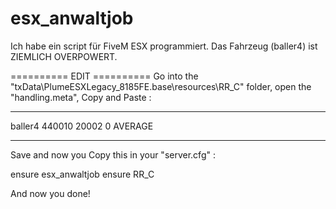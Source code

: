 # esx_anwaltjob

Ich habe ein script für FiveM ESX programmiert.
Das Fahrzeug (baller4) ist ZIEMLICH OVERPOWERT.

========== EDIT ==========
Go into the "txData\PlumeESXLegacy_8185FE.base\resources\RR_C" folder, open the "handling.meta",
Copy and Paste :

--------------------------------------------

<?xml version="1.0" encoding="UTF-8"?>

<CHandlingDataMgr>
  <HandlingData>
    <Item type="CHandlingData"> 
<handlingName>baller4</handlingName> 
<fMass value="1600.000000" /> 
<fInitialDragCoeff value="10.240000" /> 
<fPercentSubmerged value="85.000000" /> 
<vecCentreOfMassOffset x="0.000000" y="0.050000" z="0.000000" /> 
<vecInertiaMultiplier x="1.000000" y="1.600000" z="1.700000" /> 
<fDriveBiasFront value="0.500000" /> 
<fDriveBiasBack value="1.200000" /> 
<nInitialDriveGears value="6" /> 
<fInitialDriveForce value="0.6300000000" /> 
<fDriveInertia value="1.000000" /> 
<fClutchChangeRateScaleUpShift value="6.000000" /> 
<fClutchChangeRateScaleDownShift value="6.000000" /> 
<fInitialDriveMaxFlatVel value="250.100000" /> 
<fBrakeForce value="0.500000" /> 
<fBrakeBiasFront value="0.450000" /> 
<fHandBrakeForce value="1.500000" /> 
<fSteeringLock value="40.000000" /> 
<fTractionCurveMax value="2.700000" /> 
<fTractionCurveMin value="2.540000" /> 
<fTractionCurveLateral value="25.000000" /> 
<fTractionSpringDeltaMax value="0.150000" /> 
<fLowSpeedTractionLossMult value="1.300000" /> 
<fCamberStiffnesss value="0.000000" /> 
<fTractionBiasFront value="0.485000" /> 
<fTractionLossMult value="1.000000" /> 
<fSuspensionForce value="2.650000" /> 
<fSuspensionCompDamp value="1.500000" /> 
<fSuspensionReboundDamp value="2.200000" /> 
<fSuspensionUpperLimit value="0.050000" /> 
<fSuspensionLowerLimit value="-0.110000" /> 
<fSuspensionRaise value="0.000000" /> 
<fSuspensionBiasFront value="0.520000" /> 
<fAntiRollBarForce value="0.900000" /> 
<fAntiRollBarBiasFront value="0.600000" /> 
<fRollCentreHeightFront value="0.000000" /> 
<fRollCentreHeightRear value="-0.000000" /> 
<fCollisionDamageMult value="0.700000" /> 
<fWeaponDamageMult value="1.000000" /> 
<fDeformationDamageMult value="0.700000" /> 
<fEngineDamageMult value="1.500000" /> 
<fPetrolTankVolume value="65.000000" /> 
<fOilVolume value="5.000000" /> 
<fSeatOffsetDistX value="0.000000" /> 
<fSeatOffsetDistY value="-0.100000" /> 
<fSeatOffsetDistZ value="0.030000" /> 
<nMonetaryValue value="35000" /> 
<strModelFlags>440010</strModelFlags> 
<strHandlingFlags>20002</strHandlingFlags> 
<strDamageFlags>0</strDamageFlags> 
<AIHandling>AVERAGE</AIHandling> 
<SubHandlingData> 
<Item type="NULL" /> 
<Item type="NULL" /> 
<Item type="NULL" /> 
</SubHandlingData> 
</Item>
  </HandlingData>
</CHandlingDataMgr>

--------------------------------------------

Save and now you Copy this in your "server.cfg" :

ensure esx_anwaltjob
ensure RR_C

And now you done!

